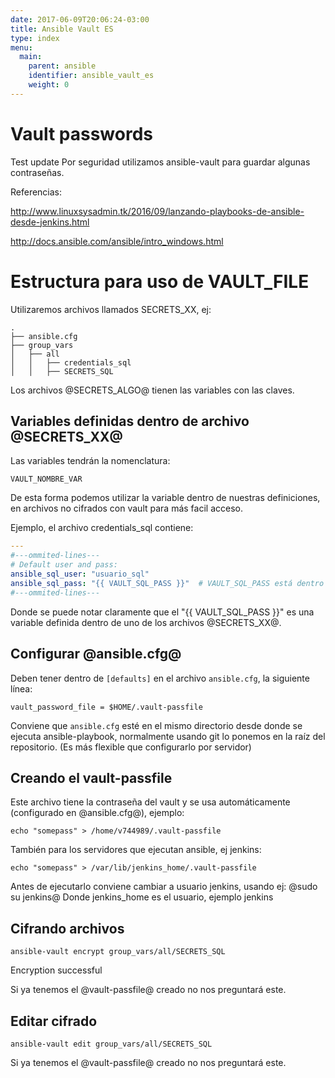 ```yaml
---
date: 2017-06-09T20:06:24-03:00
title: Ansible Vault ES
type: index
menu:
  main:
    parent: ansible
    identifier: ansible_vault_es
    weight: 0
---
```

# Vault passwords
Test update
Por seguridad utilizamos ansible-vault para guardar algunas contraseñas.

Referencias:

http://www.linuxsysadmin.tk/2016/09/lanzando-playbooks-de-ansible-desde-jenkins.html 

http://docs.ansible.com/ansible/intro_windows.html

# Estructura para uso de VAULT_FILE

Utilizaremos archivos llamados SECRETS_XX, ej:

```
.
├── ansible.cfg
├── group_vars
│   ├── all
│   │   ├── credentials_sql
│   │   ├── SECRETS_SQL
```

Los archivos @SECRETS_ALGO@ tienen las variables con las claves.

## Variables definidas dentro de archivo @SECRETS_XX@

Las variables tendrán la nomenclatura:

    VAULT_NOMBRE_VAR

De esta forma podemos utilizar la variable dentro de nuestras definiciones, en archivos no cifrados con vault para más facil acceso.

Ejemplo, el archivo credentials_sql contiene:

```yaml
---
#---ommited-lines---
# Default user and pass:
ansible_sql_user: "usuario_sql"
ansible_sql_pass: "{{ VAULT_SQL_PASS }}"  # VAULT_SQL_PASS está dentro de archivo cifrado SECRETS_SQL
#---ommited-lines---
```

Donde se puede notar claramente que el "{{ VAULT_SQL_PASS }}" es una variable definida dentro de uno de los archivos @SECRETS_XX@.

## Configurar @ansible.cfg@ 

Deben tener dentro de `[defaults]` en el archivo `ansible.cfg`, la siguiente línea: 

    vault_password_file = $HOME/.vault-passfile

Conviene que `ansible.cfg` esté en el mismo directorio desde donde se ejecuta ansible-playbook, normalmente usando git lo ponemos en la raíz del repositorio. (Es más flexible que configurarlo por servidor)

## Creando el vault-passfile

Este archivo tiene la contraseña del vault y se usa automáticamente (configurado en @ansible.cfg@), ejemplo:

    echo "somepass" > /home/v744989/.vault-passfile

También para los servidores que ejecutan ansible, ej jenkins:

    echo "somepass" > /var/lib/jenkins_home/.vault-passfile

Antes de ejecutarlo conviene cambiar a usuario jenkins, usando ej: @sudo su jenkins@
Donde jenkins_home es el usuario, ejemplo jenkins

## Cifrando archivos

    ansible-vault encrypt group_vars/all/SECRETS_SQL
Encryption successful

Si ya tenemos el @vault-passfile@ creado no nos preguntará este.

## Editar cifrado

    ansible-vault edit group_vars/all/SECRETS_SQL

Si ya tenemos el @vault-passfile@ creado no nos preguntará este.
